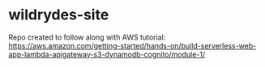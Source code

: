 # wildrydes-site
Repo created to follow along with AWS tutorial: https://aws.amazon.com/getting-started/hands-on/build-serverless-web-app-lambda-apigateway-s3-dynamodb-cognito/module-1/
